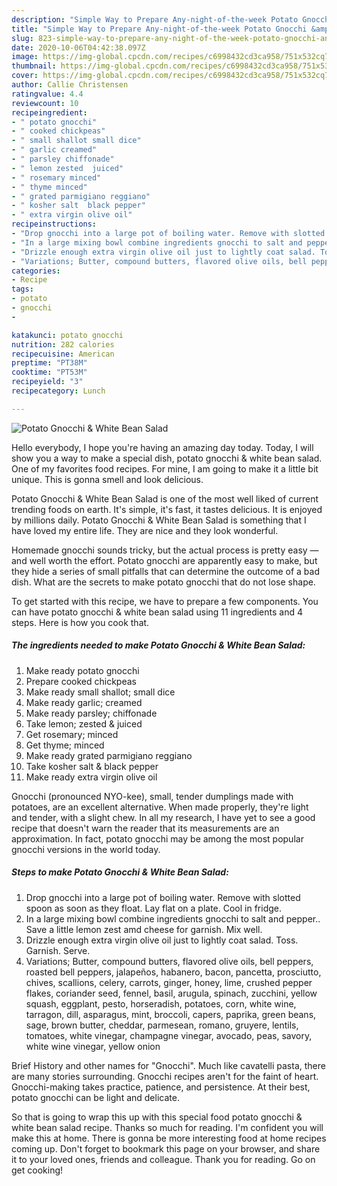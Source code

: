 ```yaml
---
description: "Simple Way to Prepare Any-night-of-the-week Potato Gnocchi &amp;amp; White Bean Salad"
title: "Simple Way to Prepare Any-night-of-the-week Potato Gnocchi &amp;amp; White Bean Salad"
slug: 823-simple-way-to-prepare-any-night-of-the-week-potato-gnocchi-and-amp-white-bean-salad
date: 2020-10-06T04:42:38.097Z
image: https://img-global.cpcdn.com/recipes/c6998432cd3ca958/751x532cq70/potato-gnocchi-white-bean-salad-recipe-main-photo.jpg
thumbnail: https://img-global.cpcdn.com/recipes/c6998432cd3ca958/751x532cq70/potato-gnocchi-white-bean-salad-recipe-main-photo.jpg
cover: https://img-global.cpcdn.com/recipes/c6998432cd3ca958/751x532cq70/potato-gnocchi-white-bean-salad-recipe-main-photo.jpg
author: Callie Christensen
ratingvalue: 4.4
reviewcount: 10
recipeingredient:
- " potato gnocchi"
- " cooked chickpeas"
- " small shallot small dice"
- " garlic creamed"
- " parsley chiffonade"
- " lemon zested  juiced"
- " rosemary minced"
- " thyme minced"
- " grated parmigiano reggiano"
- " kosher salt  black pepper"
- " extra virgin olive oil"
recipeinstructions:
- "Drop gnocchi into a large pot of boiling water. Remove with slotted spoon as soon as they float. Lay flat on a plate. Cool in fridge."
- "In a large mixing bowl combine ingredients gnocchi to salt and pepper.. Save a little lemon zest amd cheese for garnish. Mix well."
- "Drizzle enough extra virgin olive oil just to lightly coat salad. Toss. Garnish. Serve."
- "Variations; Butter, compound butters, flavored olive oils, bell peppers, roasted bell peppers, jalapeños, habanero, bacon, pancetta, prosciutto, chives, scallions, celery, carrots, ginger, honey, lime, crushed pepper flakes, coriander seed, fennel, basil, arugula, spinach, zucchini, yellow squash, eggplant, pesto, horseradish, potatoes, corn, white wine, tarragon, dill, asparagus, mint, broccoli, capers, paprika, green beans, sage, brown butter, cheddar, parmesean, romano, gruyere, lentils, tomatoes, white vinegar, champagne vinegar, avocado, peas, savory, white wine vinegar, yellow onion"
categories:
- Recipe
tags:
- potato
- gnocchi
- 

katakunci: potato gnocchi  
nutrition: 282 calories
recipecuisine: American
preptime: "PT38M"
cooktime: "PT53M"
recipeyield: "3"
recipecategory: Lunch

---
```



![Potato Gnocchi &amp; White Bean Salad](https://img-global.cpcdn.com/recipes/c6998432cd3ca958/751x532cq70/potato-gnocchi-white-bean-salad-recipe-main-photo.jpg)

Hello everybody, I hope you're having an amazing day today. Today, I will show you a way to make a special dish, potato gnocchi &amp; white bean salad. One of my favorites food recipes. For mine, I am going to make it a little bit unique. This is gonna smell and look delicious.

Potato Gnocchi &amp; White Bean Salad is one of the most well liked of current trending foods on earth. It's simple, it's fast, it tastes delicious. It is enjoyed by millions daily. Potato Gnocchi &amp; White Bean Salad is something that I have loved my entire life. They are nice and they look wonderful.

Homemade gnocchi sounds tricky, but the actual process is pretty easy — and well worth the effort. Potato gnocchi are apparently easy to make, but they hide a series of small pitfalls that can determine the outcome of a bad dish. What are the secrets to make potato gnocchi that do not lose shape.


To get started with this recipe, we have to prepare a few components. You can have potato gnocchi &amp; white bean salad using 11 ingredients and 4 steps. Here is how you cook that.

<!--inarticleads1-->

##### The ingredients needed to make Potato Gnocchi &amp; White Bean Salad:

1. Make ready  potato gnocchi
1. Prepare  cooked chickpeas
1. Make ready  small shallot; small dice
1. Make ready  garlic; creamed
1. Make ready  parsley; chiffonade
1. Take  lemon; zested &amp; juiced
1. Get  rosemary; minced
1. Get  thyme; minced
1. Make ready  grated parmigiano reggiano
1. Take  kosher salt &amp; black pepper
1. Make ready  extra virgin olive oil


Gnocchi (pronounced NYO-kee), small, tender dumplings made with potatoes, are an excellent alternative. When made properly, they&#39;re light and tender, with a slight chew. In all my research, I have yet to see a good recipe that doesn&#39;t warn the reader that its measurements are an approximation. In fact, potato gnocchi may be among the most popular gnocchi versions in the world today. 

<!--inarticleads2-->

##### Steps to make Potato Gnocchi &amp; White Bean Salad:

1. Drop gnocchi into a large pot of boiling water. Remove with slotted spoon as soon as they float. Lay flat on a plate. Cool in fridge.
1. In a large mixing bowl combine ingredients gnocchi to salt and pepper.. Save a little lemon zest amd cheese for garnish. Mix well.
1. Drizzle enough extra virgin olive oil just to lightly coat salad. Toss. Garnish. Serve.
1. Variations; Butter, compound butters, flavored olive oils, bell peppers, roasted bell peppers, jalapeños, habanero, bacon, pancetta, prosciutto, chives, scallions, celery, carrots, ginger, honey, lime, crushed pepper flakes, coriander seed, fennel, basil, arugula, spinach, zucchini, yellow squash, eggplant, pesto, horseradish, potatoes, corn, white wine, tarragon, dill, asparagus, mint, broccoli, capers, paprika, green beans, sage, brown butter, cheddar, parmesean, romano, gruyere, lentils, tomatoes, white vinegar, champagne vinegar, avocado, peas, savory, white wine vinegar, yellow onion


Brief History and other names for &#34;Gnocchi&#34;. Much like cavatelli pasta, there are many stories surrounding. Gnocchi recipes aren&#39;t for the faint of heart. Gnocchi-making takes practice, patience, and persistence. At their best, potato gnocchi can be light and delicate. 

So that is going to wrap this up with this special food potato gnocchi &amp; white bean salad recipe. Thanks so much for reading. I'm confident you will make this at home. There is gonna be more interesting food at home recipes coming up. Don't forget to bookmark this page on your browser, and share it to your loved ones, friends and colleague. Thank you for reading. Go on get cooking!

